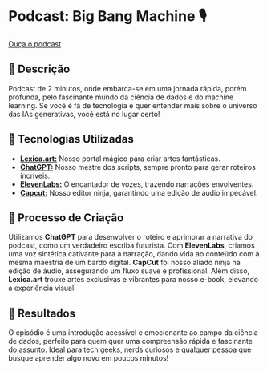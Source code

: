 # Podcast: Big Bang Machine 🎙️

[Ouça o podcast](https://github.com/Anotherafael/lab-natty-or-not/blob/main/exemplos/podcast/recording.MP3)

## 📒 Descrição
Podcast de 2 minutos, onde embarca-se em uma jornada rápida, porém profunda, pelo fascinante mundo da ciência de dados e do machine learning. Se você é fã de tecnologia e quer entender mais sobre o universo das IAs generativas, você está no lugar certo!

## 🤖 Tecnologias Utilizadas
- **[Lexica.art:](https://lexica.art/)** Nosso portal mágico para criar artes fantásticas.
- **[ChatGPT:](https://chatgpt.com/)** Nosso mestre dos scripts, sempre pronto para gerar roteiros incríveis.
- **[ElevenLabs:](https://elevenlabs.io/)** O encantador de vozes, trazendo narrações envolventes.
- **[Capcut:](https://www.capcut.com/pt-br/)** Nosso editor ninja, garantindo uma edição de áudio impecável.

## 🧐 Processo de Criação
Utilizamos **ChatGPT** para desenvolver o roteiro e aprimorar a narrativa do podcast, como um verdadeiro escriba futurista. Com **ElevenLabs**, criamos uma voz sintética cativante para a narração, dando vida ao conteúdo com a mesma maestria de um bardo digital. **CapCut** foi nosso aliado ninja na edição de áudio, assegurando um fluxo suave e profissional. Além disso, **Lexica.art** trouxe artes exclusivas e vibrantes para nosso e-book, elevando a experiência visual.

## 🚀 Resultados
O episódio é uma introdução acessível e emocionante ao campo da ciência de dados, perfeito para quem quer uma compreensão rápida e fascinante do assunto. Ideal para tech geeks, nerds curiosos e qualquer pessoa que busque aprender algo novo em poucos minutos!

